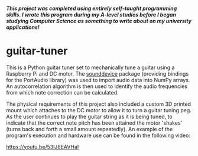 ##### This project was completed using entirely self-taught programming skills. I wrote this program during my A-level studies before I began studying Computer Science as something to write about on my university applications!

# guitar-tuner
This is a Python guitar tuner set to mechanically tune a guitar using a Raspberry Pi and DC motor. The [sounddevice](https://python-sounddevice.readthedocs.io/en/0.3.12/) package (providing  bindings for the PortAudio library) was used to import audio data into NumPy arrays. An autocorrelation algorithm is then used to identify the audio frequencies from which note correction can be calculated.

The physical requirements of this project also included a custom 3D printed mount which attaches to the DC motor to allow it to turn a guitar tuning peg. As the user continues to play the guitar string as it is being tuned, to indicate that the correct note pitch has been attained the motor 'shakes' (turns back and forth a small amount repeatedly). An example of the program's execution and hardware use can be found in the following video:

https://youtu.be/53lJ8EAVHaI

